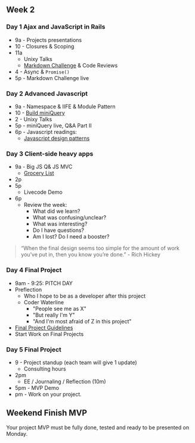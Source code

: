 ## Week 2

### Day 1 Ajax and JavaScript in Rails

- 9a - Projects presentations
- 10 - Closures &amp; Scoping
- 11a 
   - Unixy Talks
   - [Markdown Challenge](../../../../markdown-widget-challenge) &amp; Code Reviews
- 4 - Async &amp; `Promise()`
- 5p  - Markdown Challenge live

### Day 2 Advanced Javascript

- 9a - Namespace &amp; IIFE &amp; Module Pattern
- 10 - [Build miniQuery](../../../../miniQuery-challenge)
- 2 - Unixy Talks
- 5p - miniQuery live, Q&amp;A Part II 
- 6p - Javascript readings:
  - [Javascript design patterns](http://addyosmani.com/resources/essentialjsdesignpatterns/book/)

### Day 3 Client-side heavy apps

- 9a - Big JS Q&amp; JS MVC
     - [Grocery List](../../../../behavior-drill-grocery-list-challenge)
- 2p
- 5p
     - Livecode Demo
- 6p
  - Review the week:
    - What did we learn?
    - What was confusing/unclear?
    - What was interesting?
    - Do I have questions?
    - Am I lost? Do I need a booster?


> “When the final design seems too simple for the amount of work you’ve put in, then you know you’re done.” - Rich Hickey



### Day 4 Final Project

- 9am - 9:25: PITCH DAY
- Preflection
   - Who I hope to be as a developer after this project
   - Coder Waterline
      - "People see me as X"
      - "But really I'm Y"
      - "And I'm most afraid of Z in this project"
- [Final Project Guidelines](./final_project_guidelines.md)
- Start Work on Final Projects

### Day 5 Final Project

- 9 - Project standup (each team will give 1 update)
  - Consulting hours
- 2pm
   - EE / Journaling / Reflection (10m)
- 5pm - MVP Demo
- pm - Work on your project.

## Weekend Finish MVP

Your project MVP must be fully done, tested and ready to be presented on Monday.

